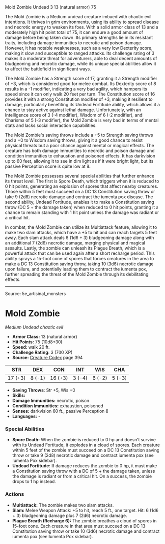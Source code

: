 <MonsterName/>Mold Zombie</MonsterName>
<CreatureType/>Undead</CreatureType>
<CR/>3</CR>
<AC/>13 (natural armor)</AC>
<HP/>75</HP>
<summary>The Mold Zombie is a Medium undead creature imbued with chaotic evil intentions. It thrives in grim environments, using its ability to spread disease and necrotic energy to weaken its foes. With a solid armor class of 13 and a moderately high hit point total of 75, it can endure a good amount of damage before being taken down. Its primary strengths lie in its resistant traits, including damage immunities to necrotic and poison damage. However, it has notable weaknesses, such as a very low Dexterity score, making it slow and susceptible to ranged attacks. Its challenge rating of 3 makes it a moderate threat for adventurers, able to deal decent amounts of bludgeoning and necrotic damage, while its unique special abilities allow it to affect the battlefield in significant ways.</summary>

<detail>

The Mold Zombie has a Strength score of 17, granting it a Strength modifier of +3, which is considered good for melee combat. Its Dexterity score of 8 results in a -1 modifier, indicating a very bad agility, which hampers its speed since it can only walk 20 feet per turn. The Constitution score of 16 provides it with a strong Constitution modifier of +3, making it resilient to damage, particularly benefiting its Undead Fortitude ability, which allows it a chance to stay active against lethal damage. Unfortunately, with an Intelligence score of 3 (-4 modifier), Wisdom of 6 (-2 modifier), and Charisma of 5 (-3 modifier), the Mold Zombie is very bad in terms of mental stats and lacks social interaction capabilities.

The Mold Zombie's saving throws include a +5 to Strength saving throws and a +0 to Wisdom saving throws, giving it a good chance to resist physical threats but a poor chance against mental or magical effects. The creature has both damage immunities to necrotic and poison damage and condition immunities to exhaustion and poisoned effects. It has darkvision up to 60 feet, allowing it to see in dim light as if it were bright light, but its passive Perception score is quite low at 8.

The Mold Zombie possesses several special abilities that further enhance its threat level. The first is Spore Death, which triggers when it is reduced to 0 hit points, generating an explosion of spores that affect nearby creatures. Those within 5 feet must succeed on a DC 13 Constitution saving throw or take 9 (2d8) necrotic damage and contract the iumenta pox disease. The second ability, Undead Fortitude, enables it to make a Constitution saving throw (DC 5 + the damage taken) when reduced to 0 hit points, granting it a chance to remain standing with 1 hit point unless the damage was radiant or a critical hit.

In combat, the Mold Zombie can utilize its Multiattack feature, allowing it to make two slam attacks, which have a +5 to hit and can reach targets 5 feet away. Each slam attack deals 6 (1d6 + 3) bludgeoning damage along with an additional 7 (2d6) necrotic damage, merging physical and magical assaults. Lastly, the zombie can unleash its Plague Breath, which is a powerful attack that can be used again after a short recharge period. This ability sprays a 15-foot cone of spores that forces creatures in the area to make a DC 13 Constitution saving throw, taking 10 (3d6) necrotic damage upon failure, and potentially leading them to contract the iumenta pox, further spreading the threat of the Mold Zombie through its debilitating effects.</detail>



---

Source: 5e_artisinal_monsters

# Mold Zombie

*Medium* *Undead* *chaotic evil*

- **Armor Class:** 13 (natural armor)
- **Hit Points:** 75 (10d8+30)
- **Speed:** walk 20 ft.
- **Challenge Rating:** 3 (700 XP)
- **Source:** [Creature Codex](https://koboldpress.com/kpstore/product/creature-codex-for-5th-edition-dnd) page 394

| STR | DEX | CON | INT | WIS | CHA |
| --- | --- | --- | --- | --- | --- |
| 17 (+3) | 8 (-1) | 16 (+3) | 3 (-4) | 6 (-2) | 5 (-3) |

- **Saving Throws**: Str +5, Wis +0
- **Skills:** 
- **Damage Immunities:** necrotic, poison
- **Condition Immunities:** exhaustion, poisoned
- **Senses:** darkvision 60 ft., passive Perception 8
- **Languages:** -

### Special Abilities

- **Spore Death:** When the zombie is reduced to 0 hp and doesn't survive with its Undead Fortitude, it explodes in a cloud of spores. Each creature within 5 feet of the zombie must succeed on a DC 13 Constitution saving throw or take 9 (2d8) necrotic damage and contract iumenta pox (see Iumenta Pox sidebar).
- **Undead Fortitude:** If damage reduces the zombie to 0 hp, it must make a Constitution saving throw with a DC of 5 + the damage taken, unless the damage is radiant or from a critical hit. On a success, the zombie drops to 1 hp instead.

### Actions

- **Multiattack:** The zombie makes two slam attacks.
- **Slam:** Melee Weapon Attack: +5 to hit, reach 5 ft., one target. Hit: 6 (1d6 + 3) bludgeoning damage plus 7 (2d6) necrotic damage.
- **Plague Breath (Recharge 6):** The zombie breathes a cloud of spores in 15-foot cone. Each creature in that area must succeed on a DC 13 Constitution saving throw or take 10 (3d6) necrotic damage and contract iumenta pox (see Iumenta Pox sidebar).




